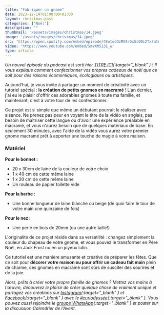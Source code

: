 ```yaml
---
title: "Fabriquer un gnome"
date: 2023-12-14T01:00:00+01:00
layout: christmas-post
categories: ['Noël']
description: ""
thumbnail: '/assets/images/christmas/14.jpeg'
image: '/assets/images/christmas/14.jpeg'
src: 'https://open.spotify.com/embed/episode/48wtwoDzMX4rGx5s0Qi2Tx?utm_source=generator'
video: 'https://www.youtube.com/embed/SmVXM5I3E_w'
type: article
---
```


_Un nouvel épisode du podcast est sorti hier [TITRE ICI](){:target="\_blank" } ! Il vous explique comment confectionner vos propres cadeaux de noël que ce soit pour des raisons écomomiques, écologiques ou artistiques._

Aujourd'hui, je vous invite à partager un moment de créativité avec un tutoriel spécial : **la création de petits gnomes en macramé** ! L'an dernier, j'ai eu le plaisir d'offrir ces adorables gnomes à toute ma famille, et maintenant, c'est à votre tour de les confectionner.

Ce projet est si simple que même un débutant pourrait le réaliser avec aisance. Ne prenez pas peur en voyant le titre de la vidéo en anglais, pas besoin de maîtriser cette langue ou d'avoir une expérience préalable en macramé, et vous n'aurez besoin que de quelques matériaux de base. En seulement 30 minutes, avec l'aide de la vidéo vous aurez votre premier gnome macramé prêt à apporter une touche de magie à votre maison.

### Matériel
**Pour le bonnet :**
- 20 x 30cm de laine de la couleur de votre choix
- 1 x 40 cm de cette même laine
- 1 x 20 cm de cette même laine
- Un rouleau de papier toilette vide

**Pour la barbe :**
- Une bonne longueur de laine blanche ou beige (de quoi faire le tour de votre main une quinzaine de fois)

**Pour le nez :**
- Une perle en bois de 20mm (ou une autre taille!)


L'originalité de ce projet réside dans sa versatilité : changez simplement la couleur du chapeau de votre gnome, et vous pouvez le transformer en Père Noël, en Jack Frost ou en un joyeux lutin.

Ce tutoriel est une manière amusante et créative de préparer les fêtes. Que ce soit pour **décorer votre maison ou pour offrir un cadeau fait main** plein de charme, ces gnomes en macramé sont sûrs de susciter des sourires et de la joie.

_Alors, prêts à créer votre propre famille de gnomes ? Mettez vos mains à l'œuvre, découvrez le plaisir de créer quelque chose de vraiment unique et partagez vos créations sur [Instagram](https://www.instagram.com/curiodyssee/){:target="\_blank" } et [Facebook](https://www.facebook.com/profile.php?id=100095299300100){:target="\_blank" } avec le [#curiodyssée](https://www.instagram.com/explore/tags/curiodyss%C3%A9e/){:target="\_blank" }. Vous pouvez aussi rejoindre le [groupe WhatsApp](https://chat.whatsapp.com/DpoZEthNJNf3GVLHsyHiG5){:target="\_blank" } et poster sur la discussion Calendrier de l'Avent._

